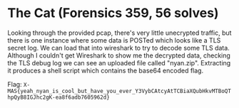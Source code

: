 # The Cat (Forensics 359, 56 solves)

Looking through the provided pcap, there's very little unecrypted traffic, but there is one instance where some data is POSTed which looks like a TLS secret log. We can load that into wireshark to try to decode some TLS data. Although I couldn't get Wireshark to show me the decrypted data, checking the TLS debug log we can see an uploaded file called "nyan.zip". Extracting it produces a shell script which contains the base64 encoded flag.

Flag: `X-MAS{yeah_nyan_is_cool_but_have_you_ever_Y3VybCAtcyAtTCBiaXQubHkvMTBoQThpQyB8IGJhc2gK-ea8f6adb7605962d}`